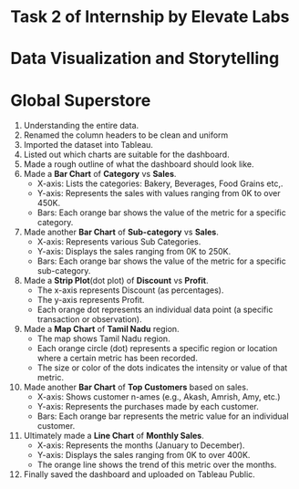 # Task 2 of Internship by Elevate Labs
# Data Visualization and Storytelling
# Global Superstore

1. Understanding the entire data.
2. Renamed the column headers to be clean and uniform
3. Imported the dataset into Tableau.
4. Listed out which charts are suitable for the dashboard.
5. Made a rough outline of what the dashboard should look like.
6. Made a **Bar Chart** of **Category** vs **Sales**.
   - X-axis: Lists the categories: Bakery, Beverages, Food Grains etc,.
   - Y-axis: Represents the sales with values ranging from 0K to over 450K.
   - Bars: Each orange bar shows the value of the metric for a specific category.
8. Made another **Bar Chart** of **Sub-category** vs **Sales**.
   - X-axis: Represents various Sub Categories.
   - Y-axis: Displays the sales ranging from 0K to 250K.
   - Bars: Each orange bar shows the value of the metric for a specific sub-category.
9. Made a **Strip Plot**(dot plot) of **Discount** vs **Profit**.
   - The x-axis represents Discount (as percentages).
   - The y-axis represents Profit.
   - Each orange dot represents an individual data point (a specific transaction or observation).
10. Made a **Map Chart** of **Tamil Nadu** region.
    - The map shows Tamil Nadu region.
    - Each orange circle (dot) represents a specific region or location where a certain metric has been recorded.
    - The size or color of the dots indicates the intensity or value of that metric.
11. Made another **Bar Chart** of **Top Customers** based on sales.
    - X-axis: Shows customer n-ames (e.g., Akash, Amrish, Amy, etc.)
    - Y-axis: Represents the purchases made by each customer.
    - Bars: Each orange bar represents the metric value for an individual customer.
13. Ultimately made a **Line Chart** of **Monthly Sales**.
    - X-axis: Represents the months (January to December).
    - Y-axis: Displays the sales ranging from 0K to over 400K.
    - The orange line shows the trend of this metric over the months.
14. Finally saved the dashboard and uploaded on Tableau Public.
